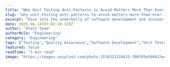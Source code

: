 ```yaml
---
title: "Why Unit Testing Anti-Patterns to Avoid Matters More Than Ever in 2025"
slug: "why-unit-testing-anti-patterns-to-avoid-matters-more-than-ever-in-2025"
excerpt: "Dive into the underbelly of software development and uncover common pitfalls in unit testing that can compromise your codes reliability. Our comprehensive guide on Unit Testing Anti-Patterns to Avoid helps you sidestep these sneaky traps, ensuring your softwares quality and performance. Dont let your code fall prey to these subtle mistakes, click to learn more!"
date: 2025-06-14T07:03:28.329Z
author: "Xtest Team"
authorRole: "Engineering"
category: "Engineering"
tags: ["Testing","Quality Assurance","Software Development","Unit Tests","TDD"]
featured: false
readTime: "3 min read"
image: "https://images.unsplash.com/photo-1516321318423-f06f85e504b3?w=1200&h=600&fit=crop"
---
```


